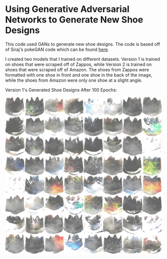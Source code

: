# Using Generative Adversarial Networks to Generate New Shoe Designs

This code used GANs to generate new shoe designs. The code is based off of Siraj's pokeGAN code which can be found [here](https://github.com/llSourcell/Pokemon_GAN).

I created two models that I trained on different datasets. Version 1 is trained on shoes that were scraped off of Zappos, while Version 2 is trained on shoes that were scraped off of Amazon. The shoes from Zappos were formatted with one shoe in front and one shoe in the back of the image, while the shoes from Amazon were only one shoe at a slight angle. 

Version 1's Generated Shoe Designs After 100 Epochs:

![](https://github.com/JerryWei03/ShoeGAN/blob/master/epoch99v1.jpg)
